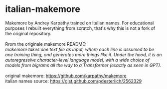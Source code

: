 # italian-makemore
Makemore by Andrey Karpathy trained on italian names. For educational purposes I rebuilt everything from scratch, that's why this is not a fork of the original repository. <br />
<br />
Rrom the originale makemore README:<br />
*makemore takes one text file as input, where each line is assumed to be one training thing, and generates more things like it. Under the hood, it is an autoregressive character-level language model, with a wide choice of models from bigrams all the way to a Transformer (exactly as seen in GPT).* <br />
<br />
original makemore: https://github.com/karpathy/makemore <br />
italian names source: https://gist.github.com/pdesterlich/2562329
